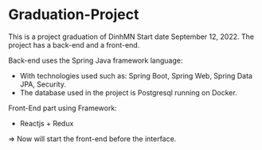 # Graduation-Project
This is a project graduation of DinhMN
Start date September 12, 2022.
The project has a back-end and a front-end.

Back-end uses the Spring Java framework language:

 - With technologies used such as: Spring Boot, Spring Web, Spring Data JPA, Security.
 - The database used in the project is Postgresql running on Docker.

Front-End part using Framework: 
 - Reactjs + Redux

=> Now will start the front-end before the interface.
